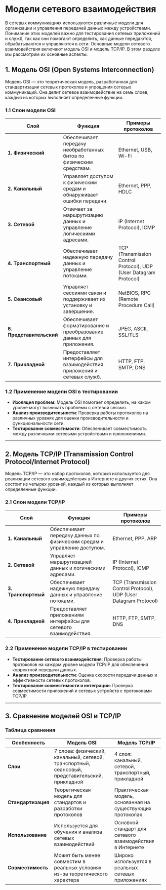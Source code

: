 # Модели сетевого взаимодействия
 
В сетевых коммуникациях используются различные модели для организации и управления передачей данных между устройствами. Понимание этих моделей важно для тестирования сетевых приложений и служб, так как они помогают определить, как данные передаются, обрабатываются и управляются в сети. Основные модели сетевого взаимодействия включают модель OSI и модель TCP/IP. В этом разделе мы рассмотрим их основные аспекты.

## 1. **Модель OSI (Open Systems Interconnection)**

Модель OSI — это теоретическая модель, разработанная для стандартизации сетевых протоколов и упрощения сетевых коммуникаций. Она делит сетевое взаимодействие на семь слоев, каждый из которых выполняет определенные функции.

### 1.1 **Слои модели OSI**

| **Слой**         | **Функция**                                                            | **Примеры протоколов**                        |
|------------------|------------------------------------------------------------------------|----------------------------------------------|
| **1. Физический**    | Обеспечивает передачу необработанных битов по физическим средствам.        | Ethernet, USB, Wi-Fi                        |
| **2. Канальный**     | Управляет доступом к физическим средам и обнаруживает ошибки передачи.     | Ethernet, PPP, HDLC                         |
| **3. Сетевой**       | Отвечает за маршрутизацию данных и управление логическими адресами.       | IP (Internet Protocol), ICMP                 |
| **4. Транспортный**  | Обеспечивает надежную передачу данных и управление потоками.               | TCP (Transmission Control Protocol), UDP (User Datagram Protocol) |
| **5. Сеансовый**     | Управляет сессиями связи и поддерживает их установку и завершение.         | NetBIOS, RPC (Remote Procedure Call)         |
| **6. Представительский** | Обеспечивает форматирование и преобразование данных для приложения.       | JPEG, ASCII, SSL/TLS                         |
| **7. Прикладной**    | Предоставляет интерфейсы для взаимодействия приложений и сетевых служб.    | HTTP, FTP, SMTP, DNS                         |

### 1.2 **Применение модели OSI в тестировании**

- **Изоляция проблем**: Модель OSI помогает определить, на каком уровне могут возникать проблемы с сетевой связью.
- **Анализ производительности**: Проверка работы протоколов на различных уровнях для оценки производительности и функциональности сети.
- **Тестирование совместимости**: Обеспечивает совместимость между различными сетевыми устройствами и приложениями.

---

## 2. **Модель TCP/IP (Transmission Control Protocol/Internet Protocol)**

Модель TCP/IP — это набор протоколов, который используется для реализации сетевого взаимодействия в Интернете и других сетях. Она состоит из четырех уровней, каждый из которых выполняет определенные функции.

### 2.1 **Слои модели TCP/IP**

| **Слой**         | **Функция**                                                            | **Примеры протоколов**                        |
|------------------|------------------------------------------------------------------------|----------------------------------------------|
| **1. Канальный**     | Обеспечивает передачу данных по физическим средам и управление доступом. | Ethernet, PPP, ARP                          |
| **2. Сетевой**       | Управляет маршрутизацией данных и логическими адресами.                | IP (Internet Protocol), ICMP                 |
| **3. Транспортный**  | Обеспечивает надежную передачу данных и управление потоками.             | TCP (Transmission Control Protocol), UDP (User Datagram Protocol) |
| **4. Прикладной**    | Предоставляет приложениям интерфейсы для сетевого взаимодействия.        | HTTP, FTP, SMTP, DNS                         |

### 2.2 **Применение модели TCP/IP в тестировании**

- **Тестирование сетевого взаимодействия**: Проверка работы протоколов на каждом уровне модели TCP/IP для обеспечения корректной передачи данных.
- **Анализ производительности**: Оценка скорости передачи данных и эффективности сетевых протоколов.
- **Тестирование совместимости и интеграции**: Проверка совместимости приложений и сетевых устройств с протоколами TCP/IP.

---

## 3. **Сравнение моделей OSI и TCP/IP**

### Таблица сравнения

| **Особенность**         | **Модель OSI**                                        | **Модель TCP/IP**                                   |
|-------------------------|-------------------------------------------------------|-----------------------------------------------------|
| **Слои**                | 7 слоев: физический, канальный, сетевой, транспортный, сеансовый, представительский, прикладной | 4 слоя: канальный, сетевой, транспортный, прикладной |
| **Стандартизация**      | Теоретическая модель для стандартов и разработки протоколов | Практическая модель, основанная на существующих протоколах |
| **Использование**       | Используется для обучения и анализа сетевых взаимодействий | Основной стандарт для сетевого взаимодействия в Интернете |
| **Совместимость**       | Может быть менее совместим в реальных условиях из-за теоретического характера | Широко используется в реальных сетевых приложениях |

